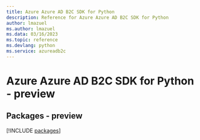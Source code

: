 ```yaml
---
title: Azure Azure AD B2C SDK for Python
description: Reference for Azure Azure AD B2C SDK for Python
author: lmazuel
ms.author: lmazuel
ms.data: 03/16/2023
ms.topic: reference
ms.devlang: python
ms.service: azureadb2c
---
```

# Azure Azure AD B2C SDK for Python - preview
## Packages - preview
[!INCLUDE [packages](azure-ad-b2c-index.md)]